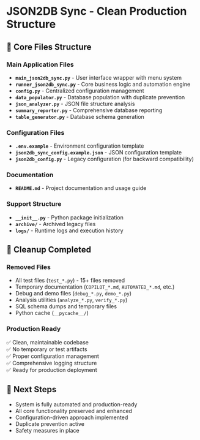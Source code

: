 # JSON2DB Sync - Clean Production Structure

## 📁 Core Files Structure

### Main Application Files
- **`main_json2db_sync.py`** - User interface wrapper with menu system
- **`runner_json2db_sync.py`** - Core business logic and automation engine
- **`config.py`** - Centralized configuration management
- **`data_populator.py`** - Database population with duplicate prevention
- **`json_analyzer.py`** - JSON file structure analysis
- **`summary_reporter.py`** - Comprehensive database reporting
- **`table_generator.py`** - Database schema generation

### Configuration Files
- **`.env.example`** - Environment configuration template
- **`json2db_sync_config.example.json`** - JSON configuration template
- **`json2db_config.py`** - Legacy configuration (for backward compatibility)

### Documentation
- **`README.md`** - Project documentation and usage guide

### Support Structure
- **`__init__.py`** - Python package initialization
- **`archive/`** - Archived legacy files
- **`logs/`** - Runtime logs and execution history

## 🧹 Cleanup Completed

### Removed Files
- All test files (`test_*.py`) - 15+ files removed
- Temporary documentation (`COPILOT_*.md`, `AUTOMATED_*.md`, etc.)
- Debug and demo files (`debug_*.py`, `demo_*.py`)
- Analysis utilities (`analyze_*.py`, `verify_*.py`)
- SQL schema dumps and temporary files
- Python cache (`__pycache__/`)

### Production Ready
✅ Clean, maintainable codebase  
✅ No temporary or test artifacts  
✅ Proper configuration management  
✅ Comprehensive logging structure  
✅ Ready for production deployment  

## 🚀 Next Steps
- System is fully automated and production-ready
- All core functionality preserved and enhanced
- Configuration-driven approach implemented
- Duplicate prevention active
- Safety measures in place
